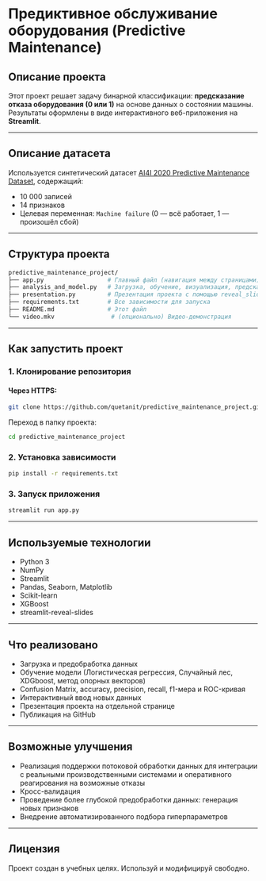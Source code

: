 # Предиктивное обслуживание оборудования (Predictive Maintenance)

## Описание проекта

Этот проект решает задачу бинарной классификации: **предсказание отказа оборудования (0 или 1)** на основе данных о состоянии машины.  
Результаты оформлены в виде интерактивного веб-приложения на **Streamlit**.

---

## Описание датасета

Используется синтетический датасет [AI4I 2020 Predictive Maintenance Dataset](https://archive.ics.uci.edu/dataset/601/predictive+maintenance+dataset), содержащий:

- 10 000 записей
- 14 признаков
- Целевая переменная: `Machine failure` (0 — всё работает, 1 — произошёл сбой)

---

## Структура проекта

```bash
predictive_maintenance_project/
├── app.py                  # Главный файл (навигация между страницами)
├── analysis_and_model.py   # Загрузка, обучение, визуализация, предсказания
├── presentation.py         # Презентация проекта с помощью reveal_slides
├── requirements.txt        # Все зависимости для запуска
├── README.md               # Этот файл
└── video.mkv                # (опционально) Видео-демонстрация
```

---

## Как запустить проект

### 1. Клонирование репозитория

#### Через HTTPS:
```bash
git clone https://github.com/quetanit/predictive_maintenance_project.git
```

Переход в папку проекта:
```bash
cd predictive_maintenance_project
```

### 2. Установка зависимости
```bash
pip install -r requirements.txt
```

### 3. Запуск приложения
```bash
streamlit run app.py
```

---

## Используемые технологии

- Python 3
- NumPy
- Streamlit
- Pandas, Seaborn, Matplotlib
- Scikit-learn
- XGBoost
- streamlit-reveal-slides

---

## 

## Что реализовано

- Загрузка и предобработка данных
- Обучение модели (Логистическая регрессия, Случайный лес, XDGboost, метод опорных векторов)
- Confusion Matrix, accuracy, precision, recall, f1-мера и ROC-кривая
- Интерактивный ввод новых данных
- Презентация проекта на отдельной странице
- Публикация на GitHub

---

## Возможные улучшения

- Реализация поддержки потоковой обработки данных для интеграции с реальными производственными системами и оперативного реагирования на возможные отказы
- Кросс-валидация
- Проведение более глубокой предобработки данных: генерация новых признаков
- Внедрение автоматизированного подбора гиперпараметров

---

## Лицензия

Проект создан в учебных целях. Используй и модифицируй свободно.
